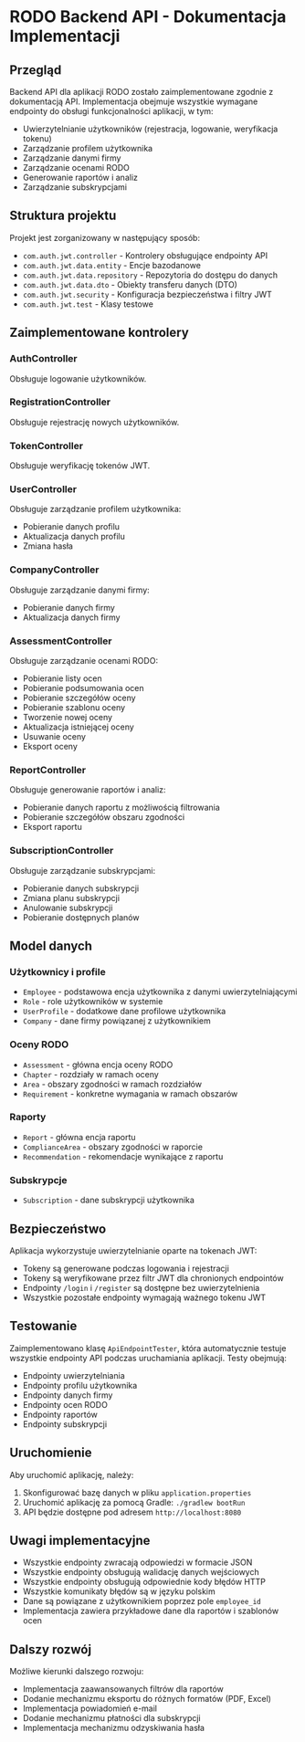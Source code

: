 # RODO Backend API - Dokumentacja Implementacji

## Przegląd

Backend API dla aplikacji RODO zostało zaimplementowane zgodnie z dokumentacją API. Implementacja obejmuje wszystkie wymagane endpointy do obsługi funkcjonalności aplikacji, w tym:

- Uwierzytelnianie użytkowników (rejestracja, logowanie, weryfikacja tokenu)
- Zarządzanie profilem użytkownika
- Zarządzanie danymi firmy
- Zarządzanie ocenami RODO
- Generowanie raportów i analiz
- Zarządzanie subskrypcjami

## Struktura projektu

Projekt jest zorganizowany w następujący sposób:

- `com.auth.jwt.controller` - Kontrolery obsługujące endpointy API
- `com.auth.jwt.data.entity` - Encje bazodanowe
- `com.auth.jwt.data.repository` - Repozytoria do dostępu do danych
- `com.auth.jwt.data.dto` - Obiekty transferu danych (DTO)
- `com.auth.jwt.security` - Konfiguracja bezpieczeństwa i filtry JWT
- `com.auth.jwt.test` - Klasy testowe

## Zaimplementowane kontrolery

### AuthController
Obsługuje logowanie użytkowników.

### RegistrationController
Obsługuje rejestrację nowych użytkowników.

### TokenController
Obsługuje weryfikację tokenów JWT.

### UserController
Obsługuje zarządzanie profilem użytkownika:
- Pobieranie danych profilu
- Aktualizacja danych profilu
- Zmiana hasła

### CompanyController
Obsługuje zarządzanie danymi firmy:
- Pobieranie danych firmy
- Aktualizacja danych firmy

### AssessmentController
Obsługuje zarządzanie ocenami RODO:
- Pobieranie listy ocen
- Pobieranie podsumowania ocen
- Pobieranie szczegółów oceny
- Pobieranie szablonu oceny
- Tworzenie nowej oceny
- Aktualizacja istniejącej oceny
- Usuwanie oceny
- Eksport oceny

### ReportController
Obsługuje generowanie raportów i analiz:
- Pobieranie danych raportu z możliwością filtrowania
- Pobieranie szczegółów obszaru zgodności
- Eksport raportu

### SubscriptionController
Obsługuje zarządzanie subskrypcjami:
- Pobieranie danych subskrypcji
- Zmiana planu subskrypcji
- Anulowanie subskrypcji
- Pobieranie dostępnych planów

## Model danych

### Użytkownicy i profile
- `Employee` - podstawowa encja użytkownika z danymi uwierzytelniającymi
- `Role` - role użytkowników w systemie
- `UserProfile` - dodatkowe dane profilowe użytkownika
- `Company` - dane firmy powiązanej z użytkownikiem

### Oceny RODO
- `Assessment` - główna encja oceny RODO
- `Chapter` - rozdziały w ramach oceny
- `Area` - obszary zgodności w ramach rozdziałów
- `Requirement` - konkretne wymagania w ramach obszarów

### Raporty
- `Report` - główna encja raportu
- `ComplianceArea` - obszary zgodności w raporcie
- `Recommendation` - rekomendacje wynikające z raportu

### Subskrypcje
- `Subscription` - dane subskrypcji użytkownika

## Bezpieczeństwo

Aplikacja wykorzystuje uwierzytelnianie oparte na tokenach JWT:
- Tokeny są generowane podczas logowania i rejestracji
- Tokeny są weryfikowane przez filtr JWT dla chronionych endpointów
- Endpointy `/login` i `/register` są dostępne bez uwierzytelnienia
- Wszystkie pozostałe endpointy wymagają ważnego tokenu JWT

## Testowanie

Zaimplementowano klasę `ApiEndpointTester`, która automatycznie testuje wszystkie endpointy API podczas uruchamiania aplikacji. Testy obejmują:
- Endpointy uwierzytelniania
- Endpointy profilu użytkownika
- Endpointy danych firmy
- Endpointy ocen RODO
- Endpointy raportów
- Endpointy subskrypcji

## Uruchomienie

Aby uruchomić aplikację, należy:
1. Skonfigurować bazę danych w pliku `application.properties`
2. Uruchomić aplikację za pomocą Gradle: `./gradlew bootRun`
3. API będzie dostępne pod adresem `http://localhost:8080`

## Uwagi implementacyjne

- Wszystkie endpointy zwracają odpowiedzi w formacie JSON
- Wszystkie endpointy obsługują walidację danych wejściowych
- Wszystkie endpointy obsługują odpowiednie kody błędów HTTP
- Wszystkie komunikaty błędów są w języku polskim
- Dane są powiązane z użytkownikiem poprzez pole `employee_id`
- Implementacja zawiera przykładowe dane dla raportów i szablonów ocen

## Dalszy rozwój

Możliwe kierunki dalszego rozwoju:
- Implementacja zaawansowanych filtrów dla raportów
- Dodanie mechanizmu eksportu do różnych formatów (PDF, Excel)
- Implementacja powiadomień e-mail
- Dodanie mechanizmu płatności dla subskrypcji
- Implementacja mechanizmu odzyskiwania hasła
